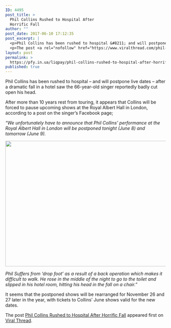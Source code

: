 ```yaml
---
ID: 4495
post_title: >
  Phil Collins Rushed to Hospital After
  Horrific Fall
author: ""
post_date: 2017-06-10 17:12:35
post_excerpt: |
  <p>Phil Collins has been rushed to hospital &#8211; and will postpone live dates &#8211; after a dramatic fall in a hotel saw the 66-year-old singer reportedly badly cut open his head. After more than 10 years rest from touring, it appears that Collins will be forced to pause upcoming shows at the Royal Albert Hall [&#8230;]</p>
  <p>The post <a rel="nofollow" href="https://www.viralthread.com/phil-collins-rushed-to-hospital-after-horrific-fall/">Phil Collins Rushed to Hospital After Horrific Fall</a> appeared first on <a rel="nofollow" href="https://www.viralthread.com">Viral Thread</a>.</p>
layout: post
permalink: >
  https://pfy.in.ua/liqpay/phil-collins-rushed-to-hospital-after-horrific-fall/
published: true
---
```

<p>Phil Collins has been rushed to hospital &#8211; and will postpone live dates &#8211; after a dramatic fall in a hotel saw the 66-year-old singer reportedly badly cut open his head.</p>
<p>After more than 10 years rest from touring, it appears that Collins will be forced to pause upcoming shows at the Royal Albert Hall in London, according to a post on the singer&#8217;s Facebook page;</p>
<p><em>&#8220;We unfortunately have to announce that Phil Collins&#8217; performance at the Royal Albert Hall in London will be postponed tonight (June 8) and tomorrow (June 9).</em></p>
<p><img class="aligncenter size-full wp-image-268975" src="http://www.viralthread.com/wp-content/uploads/2017/06/collins.jpg" alt="" width="700" height="394" srcset="https://www.viralthread.com/wp-content/uploads/2017/06/collins.jpg 700w, https://www.viralthread.com/wp-content/uploads/2017/06/collins-370x208.jpg 370w" sizes="(max-width: 700px) 100vw, 700px" /></p>
<p><em>Phil Suffers from &#8216;drop foot&#8217; as a result of a back operation which makes it difficult to walk. He rose in the middle of the night to go to the toilet and slipped in his hotel room, hitting his head in the fall on a chair.&#8221;</em></p>
<p>It seems that the postponed shows will be rearranged for November 26 and 27 later in the year, with tickets to Collins&#8217; June shows valid for the new dates.</p>
<p>The post <a rel="nofollow" href="https://www.viralthread.com/phil-collins-rushed-to-hospital-after-horrific-fall/">Phil Collins Rushed to Hospital After Horrific Fall</a> appeared first on <a rel="nofollow" href="https://www.viralthread.com">Viral Thread</a>.</p>